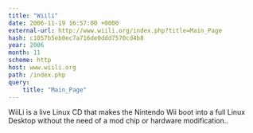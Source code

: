 ```yaml
---
title: "Wiili"
date: 2006-11-19 16:57:00 +0000
external-url: http://www.wiili.org/index.php?title=Main_Page
hash: c1057b5eb0ec7a716de0ddd7570cd4b8
year: 2006
month: 11
scheme: http
host: www.wiili.org
path: /index.php
query:
    title: "Main_Page"
---
```


WiiLi is a live Linux CD that makes the Nintendo Wii boot into a full Linux Desktop without the need of a mod chip or hardware modification..
